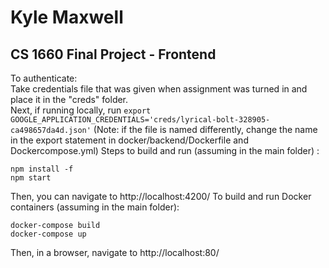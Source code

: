 #  Kyle Maxwell
## CS 1660 Final Project - Frontend

To authenticate: <br />
	Take credentials file that was given when assignment was turned in and place it in the "creds" folder.  
	Next, if running locally, run ``` export GOOGLE_APPLICATION_CREDENTIALS='creds/lyrical-bolt-328905-ca498657da4d.json' ```  (Note: if the file is named differently, change the name in the export statement in docker/backend/Dockerfile and Dockercompose.yml)
Steps to build and run (assuming in the main folder)	:
```
npm install -f
npm start
```
Then, you can navigate to http://localhost:4200/
To build and run Docker containers (assuming in the main folder):
```
docker-compose build
docker-compose up
```
Then, in a browser, navigate to http://localhost:80/